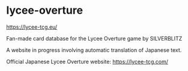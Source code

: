 # lycee-overture

https://lycee-tcg.eu/

Fan-made card database for the Lycee Overture game by SILVERBLITZ

A website in progress involving automatic translation of Japanese text.

Official Japanese Lycee Overture website: https://lycee-tcg.com/
